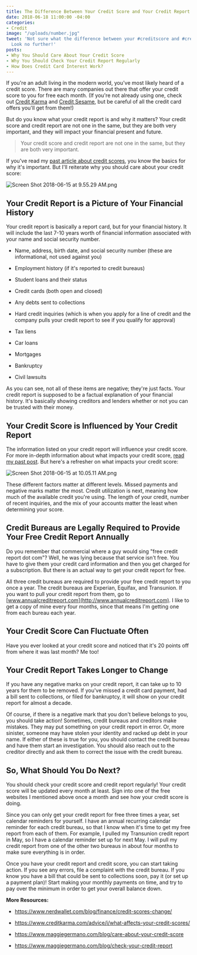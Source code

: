 ```yaml
---
title: The Difference Between Your Credit Score and Your Credit Report
date: 2018-06-18 11:00:00 -04:00
categories:
- Credit
image: "/uploads/number.jpg"
tweet: 'Not sure what the difference between your #creditscore and #creditreport are?
  Look no further!'
posts:
- Why You Should Care About Your Credit Score
- Why You Should Check Your Credit Report Regularly
- How Does Credit Card Interest Work?
---
```


If you're an adult living in the modern world, you've most likely heard of a credit score. There are many companies out there that offer your credit score to you for free each month. (If you're not already using one, check out [Credit Karma](http://www.creditkarma.com) and [Credit Sesame](http://www.creditsesame.com), but be careful of all the credit card offers you'll get from them!)

But do you know what your credit report is and why it matters? Your credit score and credit report are not one in the same, but they are both very important, and they will impact your financial present and future.

> Your credit score and credit report are not one in the same, but they are both very important.

If you've read my [past article about credit scores](https://www.maggiegermano.com/blog/care-about-your-credit-score), you know the basics for why it's important. But I'll reiterate why you should care about your credit score: 

![Screen Shot 2018-06-15 at 9.55.29 AM.png](/uploads/Screen%20Shot%202018-06-15%20at%209.55.29%20AM.png)

## Your Credit Report is a Picture of Your Financial History

Your credit report is basically a report card, but for your financial history. It will include the last 7-10 years worth of financial information associated with your name and social security number. 

* Name, address, birth date, and social security number (these are informational, not used against you)

* Employment history (if it's reported to credit bureaus)

* Student loans and their status

* Credit cards (both open and closed)

* Any debts sent to collections

* Hard credit inquiries (which is when you apply for a line of credit and the company pulls your credit report to see if you qualify for approval)

* Tax liens

* Car loans

* Mortgages

* Bankruptcy

* Civil lawsuits

As you can see, not all of these items are negative; they're just facts. Your credit report is supposed to be a factual explanation of your financial history. It's basically showing creditors and lenders whether or not you can be trusted with their money. 

## Your Credit Score is Influenced by Your Credit Report

The information listed on your credit report will influence your credit score. For more in-depth information about what impacts your credit score, [read my past post](https://www.maggiegermano.com/blog/care-about-your-credit-score). But here's a refresher on what impacts your credit score:

![Screen Shot 2018-06-15 at 10.05.11 AM.png](/uploads/Screen%20Shot%202018-06-15%20at%2010.05.11%20AM.png)

These different factors matter at different levels. Missed payments and negative marks matter the most. Credit utilization is next, meaning how much of the available credit you're using. The length of your credit, number of recent inquiries, and the mix of your accounts matter the least when determining your score. 

## Credit Bureaus are Legally Required to Provide Your Free Credit Report Annually

Do you remember that commercial where a guy would sing "free credit report dot com"? Well, he was lying because that service isn't free. You have to give them your credit card information and then you get charged for a subscription. But there is an actual way to get your credit report for free.

All three credit bureaus are required to provide your free credit report to you once a year. The credit bureaus are Experian, Equifax, and Transunion. If you want to pull your credit report from them, go to [www.annualcreditreport.com](http://www.annualcreditreport.com). I like to get a copy of mine every four months, since that means I'm getting one from each bureau each year.

## Your Credit Score Can Fluctuate Often

Have you ever looked at your credit score and noticed that it's 20 points off from where it was last month? Me too!

## Your Credit Report Takes Longer to Change

If you have any negative marks on your credit report, it can take up to 10 years for them to be removed. If you've missed a credit card payment, had a bill sent to collections, or filed for bankruptcy, it will show on your credit report for almost a decade.

Of course, if there is a negative mark that you don't believe belongs to you, you should take action! Sometimes, credit bureaus and creditors make mistakes. They may put something on your credit report in error. Or, more sinister, someone may have stolen your identity and racked up debt in your name. If either of these is true for you, you should contact the credit bureau and have them start an investigation. You should also reach out to the creditor directly and ask them to correct the issue with the credit bureau.

## So, What Should You Do Next?

You should check your credit score and credit report regularly! Your credit score will be updated every month at least. Sign into one of the free websites I mentioned above once a month and see how your credit score is doing.

Since you can only get your credit report for free three times a year, set calendar reminders for yourself. I have an annual recurring calendar reminder for each credit bureau, so that I know when it's time to get my free report from each of them. For example, I pulled my Transunion credit report in May, so I have a calendar reminder set up for next May. I will pull my credit report from one of the other two bureaus in about four months to make sure everything is in order.

Once you have your credit report and credit score, you can start taking action. If you see any errors, file a complaint with the credit bureau. If you know you have a bill that could be sent to collections soon, pay it (or set up a payment plan)! Start making your monthly payments on time, and try to pay over the minimum in order to get your overall balance down. 

**More Resources:**

* https://www.nerdwallet.com/blog/finance/credit-scores-change/

* https://www.creditkarma.com/advice/i/what-affects-your-credit-scores/

* https://www.maggiegermano.com/blog/care-about-your-credit-score

* https://www.maggiegermano.com/blog/check-your-credit-report